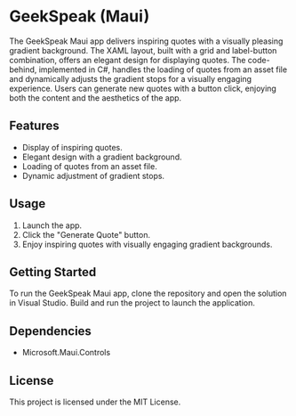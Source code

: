 # GeekSpeak (Maui)

The GeekSpeak Maui app delivers inspiring quotes with a visually pleasing gradient background. The XAML layout, built with a grid and label-button combination, offers an elegant design for displaying quotes. The code-behind, implemented in C#, handles the loading of quotes from an asset file and dynamically adjusts the gradient stops for a visually engaging experience. Users can generate new quotes with a button click, enjoying both the content and the aesthetics of the app.

## Features

- Display of inspiring quotes.
- Elegant design with a gradient background.
- Loading of quotes from an asset file.
- Dynamic adjustment of gradient stops.

## Usage

1. Launch the app.
2. Click the "Generate Quote" button.
3. Enjoy inspiring quotes with visually engaging gradient backgrounds.

## Getting Started

To run the GeekSpeak Maui app, clone the repository and open the solution in Visual Studio. Build and run the project to launch the application.

## Dependencies

- Microsoft.Maui.Controls

## License

This project is licensed under the MIT License.

